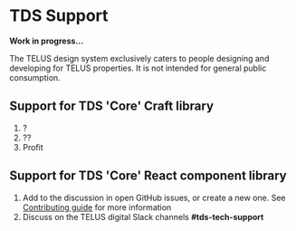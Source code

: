 # TDS Support

**Work in progress...**

The TELUS design system exclusively caters to people designing and developing for TELUS properties. It is not intended for general public consumption.

<!-- TODO: add links to our support forums/channels -->

## Support for TDS 'Core' Craft library

<!-- TODO: fill this section -->
1. ?
2. ??
3. Profit

## Support for TDS 'Core' React component library

1. Add to the discussion in open GitHub issues, or create a new one. See [Contributing guide](CONTRIBUTING.md) for more information
2. Discuss on the TELUS digital Slack channels **#tds-tech-support**
